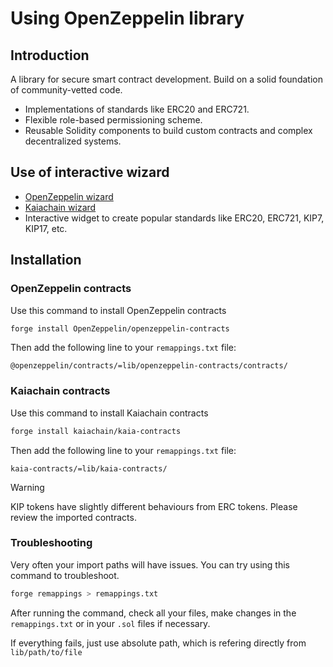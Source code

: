 # Using OpenZeppelin library

## Introduction
A library for secure smart contract development. Build on a solid foundation of community-vetted code.
- Implementations of standards like ERC20 and ERC721.
- Flexible role-based permissioning scheme.
- Reusable Solidity components to build custom contracts and complex decentralized systems.

## Use of interactive wizard
- [OpenZeppelin wizard](https://wizard.openzeppelin.com/?utm_campaign=Blog&utm_source=Blog%20-%20Wizard)
- [Kaiachain wizard](https://wizard.kaia.io/)
- Interactive widget to create popular standards like ERC20, ERC721, KIP7, KIP17, etc.

## Installation
### OpenZeppelin contracts
Use this command to install OpenZeppelin contracts
```bash
forge install OpenZeppelin/openzeppelin-contracts
```

Then add the following line to your `remappings.txt` file:
```
@openzeppelin/contracts/=lib/openzeppelin-contracts/contracts/
```

### Kaiachain contracts
Use this command to install Kaiachain contracts
```bash
forge install kaiachain/kaia-contracts
```

Then add the following line to your `remappings.txt` file:
```
kaia-contracts/=lib/kaia-contracts/
```
> [!WARNING]  
> KIP tokens have slightly different behaviours from ERC tokens. Please review the imported contracts.

### Troubleshooting
Very often your import paths will have issues. You can try using this command to troubleshoot.
```bash
forge remappings > remappings.txt
```

After running the command, check all your files, make changes in the `remappings.txt` or in your `.sol` files if necessary. 

If everything fails, just use absolute path, which is refering directly from `lib/path/to/file`
